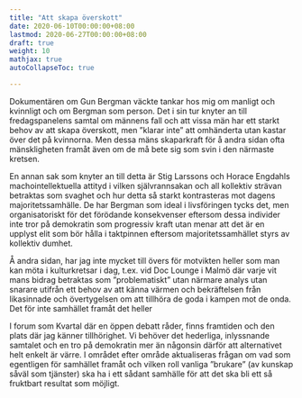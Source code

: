 ```yaml
---
title: "Att skapa överskott"
date: 2020-06-10T00:00:00+08:00
lastmod: 2020-06-27T00:00:00+08:00
draft: true
weight: 10
mathjax: true
autoCollapseToc: true

---
```



Dokumentären om Gun Bergman väckte tankar hos mig om manligt och kvinnligt och om Bergman som person. Det i sin tur knyter an till fredagspanelens samtal om männens fall och att vissa män har ett starkt behov av att skapa överskott, men ”klarar inte” att omhänderta utan kastar över det på kvinnorna. Men dessa mäns skaparkraft för å andra sidan ofta mänskligheten framåt även om de må bete sig som svin i den närmaste kretsen.

En annan sak som knyter an till detta är Stig Larssons och Horace Engdahls machointellektuella attityd i vilken självrannsakan och all kollektiv strävan betraktas som svaghet och hur detta så starkt kontrasteras mot dagens majoritetssamhälle. De har Bergman som ideal i livsföringen tycks det, men organisatoriskt för det förödande konsekvenser eftersom dessa individer inte tror på demokratin som progressiv kraft utan menar att det är en upplyst elit som bör hålla i taktpinnen eftersom majoritetssamhället styrs av kollektiv dumhet.

Å andra sidan, har jag inte mycket till övers för motvikten heller som man kan möta i kulturkretsar i dag, t.ex. vid Doc Lounge i Malmö där varje vit mans bidrag betraktas som ”problematiskt” utan närmare analys utan snarare utifrån ett behov av att känna värmen och bekräftelsen från likasinnade och övertygelsen om att tillhöra de goda i kampen mot de onda. Det för inte samhället framåt det heller

I forum som Kvartal där en öppen debatt råder, finns framtiden och den plats där jag känner tillhörighet. Vi behöver det hederliga, inlyssnande samtalet och en tro på demokratin mer än någonsin därför att alternativet helt enkelt är värre. I området efter område aktualiseras frågan om vad som egentligen för samhället framåt och vilken roll vanliga ”brukare” (av kunskap såväl som tjänster) ska ha i ett sådant samhälle för att det ska bli ett så fruktbart resultat som möjligt.
